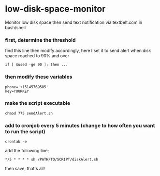 # low-disk-space-monitor
Monitor low disk space then send text notification via textbelt.com in bash/shell

### first, determine the threshold
find this line then modify accordingly, here I set it to send alert when disk space reached to 90% and over
```
if [ $used -ge 90 ]; then ...
```

### then modify these variables
```
phone='+15145769585'
key=YOURKEY
```

### make the script executable
```
chmod 775 sendAlert.sh
```

### add to cronjob every 5 minutes (change to how often you want to run the script)
```
crontab -e
```
add the following line;
```
*/5 * * * * sh /PATH/TO/SCRIPT/diskAlert.sh
```
then save, that's all!
